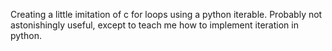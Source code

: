 Creating a little imitation of c for loops using a python iterable. Probably not astonishingly useful, except to teach me how to implement iteration in python.
